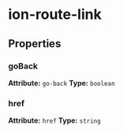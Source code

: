 ---
---
# ion-route-link



<h2>Properties</h2> 

<dl>
<dt>
<h3>goBack</h3> 
<strong>Attribute:</strong>  <code>go-back</code>
<strong>Type:</strong> <code>boolean</code>
</dt>
<dd></dd>

<dt>
<h3>href</h3> 
<strong>Attribute:</strong>  <code>href</code>
<strong>Type:</strong> <code>string</code>
</dt>
<dd></dd>

</dl>


